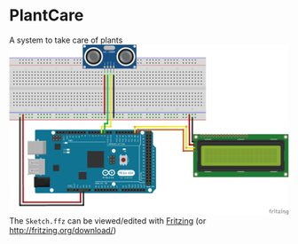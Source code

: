 # PlantCare
A system to take care of plants
![Sketch](PlantCare/images/Sketch_21-10-2019_13-15.png)
The `Sketch.ffz` can be viewed/edited with [Fritzing](https://drive.google.com/file/d/1QpzP9rbo88BBlyeAL65PQizxp2JGp0H5/view?usp=sharing) (or http://fritzing.org/download/)